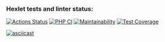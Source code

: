 ### Hexlet tests and linter status:
[![Actions Status](https://github.com/mkolotovich/php-project-48/actions/workflows/hexlet-check.yml/badge.svg)](https://github.com/mkolotovich/php-project-48/actions)
[![PHP CI](https://github.com/mkolotovich/php-project-48/actions/workflows/workflow.yml/badge.svg)](https://github.com/mkolotovich/php-project-48/actions/workflows/workflow.yml)
[![Maintainability](https://api.codeclimate.com/v1/badges/dde09a7d52b5a358a21b/maintainability)](https://codeclimate.com/github/mkolotovich/php-project-48/maintainability)
[![Test Coverage](https://api.codeclimate.com/v1/badges/dde09a7d52b5a358a21b/test_coverage)](https://codeclimate.com/github/mkolotovich/php-project-48/test_coverage)

[![asciicast](https://asciinema.org/a/e0KNn5H2FhBw1eytvzERYTIv6.svg)](https://asciinema.org/a/e0KNn5H2FhBw1eytvzERYTIv6)
